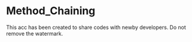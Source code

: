 # Method_Chaining
This acc has been created to share codes with newby developers. Do not remove the watermark.
